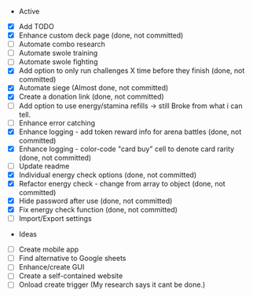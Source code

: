 - Active
- [x] Add TODO
- [X] Enhance custom deck page (done, not committed)
- [ ] Automate combo research
- [ ] Automate swole training
- [ ] Automate swole fighting
- [X] Add option to only run challenges X time before they finish (done, not committed)
- [x] Automate siege (Almost done, not committed)
- [X] Create a donation link (done, not committed)
- [ ] Add option to use energy/stamina refills -> still Broke from what i can tell.
- [ ] Enhance error catching
- [x] Enhance logging - add token reward info for arena battles (done, not committed)
- [x] Enhance logging - color-code "card buy" cell to denote card rarity (done, not committed)
- [ ] Update readme
- [X] Individual energy check options (done, not committed)
- [x] Refactor energy check - change from array to object (done, not committed)
- [X] Hide password after use (done, not committed)
- [X] Fix energy check function (done, not committed)
- [ ] Import/Export settings

- Ideas
- [ ] Create mobile app
- [ ] Find alternative to Google sheets
- [ ] Enhance/create GUI
- [ ] Create a self-contained website
- [ ] Onload create trigger (My research says it cant be done.)
